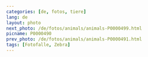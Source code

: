 ```yaml
---
categories: [de, fotos, tiere]
lang: de
layout: photo
next_photo: /de/fotos/animals/animals-P0000499.html
picname: P0000490
prev_photo: /de/fotos/animals/animals-P0000491.html
tags: [Fotofalle, Zebra]
---
```

